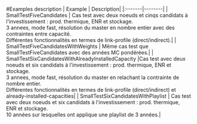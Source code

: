 #Examples description
| Example     | Description|
|:-------|--------|
| SmallTestFiveCandidates  | Cas test avec deux noeuds et cinqs candidats à l'investissement : prod. thermique, ENR et stockage.<br/>3 annees, mode fast, résolution du master en nombre entier avec des contraintes entre capacité.<br/>Différentes fonctionnalités en termes de link-profile (direct/indirect).|
| SmallTestFiveCandidatesWithWeights  | Même cas test que SmallTestFiveCandidates avec des années MC pondérées.|
| SmallTestSixCandidatesWithAlreadyInstalledCapacity  |Cas test avec deux noeuds et six candidats à l'investissement : prod. thermique, ENR et stockage.<br/>3 annees, mode fast, résolution du master en relachant la contrainte de nombre entier.<br/> Différentes fonctionnalités en termes de link-profile (direct/indirect) et already-installed-capacities|
| SmallTestSixCandidatesWithPlaylist  | Cas test avec deux noeuds et six candidats à l'investissement : prod. thermique, ENR et stockage.<br/>10 années sur lesquelles ont applique une playlist de 3 années.|
